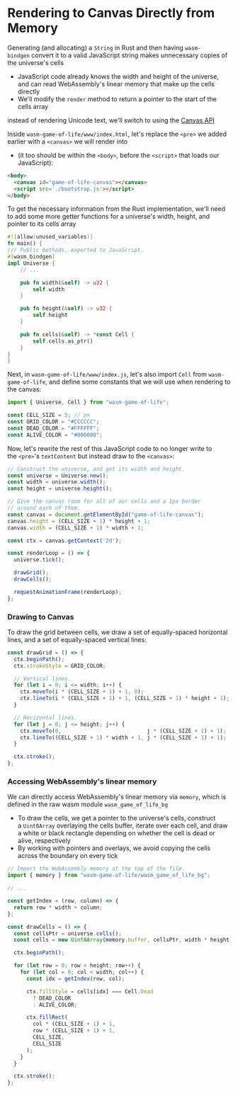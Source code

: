 # Rendering to Canvas Directly from Memory

Generating (and allocating) a `String` in Rust and then having `wasm-bindgen` convert it to a valid JavaScript string makes unnecessary copies of the universe's cells

- JavaScript code already knows the width and height of the universe, and can read WebAssembly's linear memory that make up the cells directly
- We'll modify the `render` method to return a pointer to the start of the cells array

instead of rendering Unicode text, we'll switch to using the [Canvas API](https://developer.mozilla.org/en-US/docs/Web/API/Canvas_API)

Inside `wasm-game-of-life/www/index.html`, let's replace the `<pre>` we added earlier with a `<canvas>` we will render into 

- (it too should be within the `<body>`, before the `<script>` that loads our JavaScript):

```html
<body>
  <canvas id="game-of-life-canvas"></canvas>
  <script src='./bootstrap.js'></script>
</body>
```

To get the necessary information from the Rust implementation, we'll need to add some more getter functions for a universe's width, height, and pointer to its cells array

```rust
#![allow(unused_variables)]
fn main() {
/// Public methods, exported to JavaScript.
#[wasm_bindgen]
impl Universe {
    // ...

    pub fn width(&self) -> u32 {
        self.width
    }

    pub fn height(&self) -> u32 {
        self.height
    }

    pub fn cells(&self) -> *const Cell {
        self.cells.as_ptr()
    }
}
}
```

Next, in `wasm-game-of-life/www/index.js`, let's also import `Cell` from `wasm-game-of-life`, and define some constants that we will use when rendering to the canvas:

```jsx
import { Universe, Cell } from "wasm-game-of-life";

const CELL_SIZE = 5; // px
const GRID_COLOR = "#CCCCCC";
const DEAD_COLOR = "#FFFFFF";
const ALIVE_COLOR = "#000000";
```

Now, let's rewrite the rest of this JavaScript code to no longer write to the `<pre>`'s `textContent` but instead draw to the `<canvas>`:

```jsx
// Construct the universe, and get its width and height.
const universe = Universe.new();
const width = universe.width();
const height = universe.height();

// Give the canvas room for all of our cells and a 1px border
// around each of them.
const canvas = document.getElementById("game-of-life-canvas");
canvas.height = (CELL_SIZE + 1) * height + 1;
canvas.width = (CELL_SIZE + 1) * width + 1;

const ctx = canvas.getContext('2d');

const renderLoop = () => {
  universe.tick();

  drawGrid();
  drawCells();

  requestAnimationFrame(renderLoop);
};
```

### Drawing to Canvas

To draw the grid between cells, we draw a set of equally-spaced horizontal lines, and a set of equally-spaced vertical lines:

```jsx
const drawGrid = () => {
  ctx.beginPath();
  ctx.strokeStyle = GRID_COLOR;

  // Vertical lines.
  for (let i = 0; i <= width; i++) {
    ctx.moveTo(i * (CELL_SIZE + 1) + 1, 0);
    ctx.lineTo(i * (CELL_SIZE + 1) + 1, (CELL_SIZE + 1) * height + 1);
  }

  // Horizontal lines.
  for (let j = 0; j <= height; j++) {
    ctx.moveTo(0,                           j * (CELL_SIZE + 1) + 1);
    ctx.lineTo((CELL_SIZE + 1) * width + 1, j * (CELL_SIZE + 1) + 1);
  }

  ctx.stroke();
};
```

### Accessing WebAssembly's linear memory

We can directly access WebAssembly's linear memory via `memory`, which is defined in the raw wasm module `wasm_game_of_life_bg`

- To draw the cells, we get a pointer to the universe's cells, construct a `Uint8Array` overlaying the cells buffer, iterate over each cell, and draw a white or black rectangle depending on whether the cell is dead or alive, respectively
- By working with pointers and overlays, we avoid copying the cells across the boundary on every tick

```jsx
// Import the WebAssembly memory at the top of the file.
import { memory } from "wasm-game-of-life/wasm_game_of_life_bg";

// ...

const getIndex = (row, column) => {
  return row * width + column;
};

const drawCells = () => {
  const cellsPtr = universe.cells();
  const cells = new Uint8Array(memory.buffer, cellsPtr, width * height);

  ctx.beginPath();

  for (let row = 0; row < height; row++) {
    for (let col = 0; col < width; col++) {
      const idx = getIndex(row, col);

      ctx.fillStyle = cells[idx] === Cell.Dead
        ? DEAD_COLOR
        : ALIVE_COLOR;

      ctx.fillRect(
        col * (CELL_SIZE + 1) + 1,
        row * (CELL_SIZE + 1) + 1,
        CELL_SIZE,
        CELL_SIZE
      );
    }
  }

  ctx.stroke();
};
```